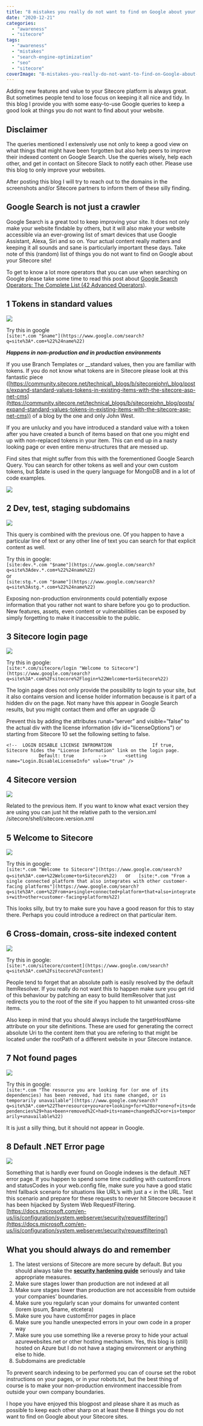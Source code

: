 ```yaml
---
title: "8 mistakes you really do not want to find on Google about your Sitecore website"
date: "2020-12-21"
categories: 
  - "awareness"
  - "sitecore"
tags: 
  - "awareness"
  - "mistakes"
  - "search-engine-optimization"
  - "seo"
  - "sitecore"
coverImage: "8-mistakes-you-really-do-not-want-to-find-on-Google-about-your-Sitecore-website-notext.png"
---
```


Adding new features and value to your Sitecore platform is always great. But sometimes people tend to lose focus on keeping it all nice and tidy. In this blog I provide you with some easy-to-use Google queries to keep a good look at things you do not want to find about your website.

## Disclaimer

The queries mentioned I extensively use not only to keep a good view on what things that might have been forgotten but also help peers to improve their indexed content on Google Search. Use the queries wisely, help each other, and get in contact on Sitecore Slack to notify each other. Please use this blog to only improve your websites.

After posting this blog I will try to reach out to the domains in the screenshots and/or Sitecore partners to inform them of these silly finding.

## Google Search is not just a crawler

Google Search is a great tool to keep improving your site. It does not only make your website findable by others, but it will also make your website accessible via an ever-growing list of smart devices that use Google Assistant, Alexa, Siri and so on. Your actual content really matters and keeping it all sounds and sane is particularly important these days. Take note of this (random) list of things you do not want to find on Google about your Sitecore site!

To get to know a lot more operators that you can use when searching on Google please take some time to read this post about [Google Search Operators: The Complete List (42 Advanced Operators](https://ahrefs.com/blog/google-advanced-search-operators/)).

## 1 Tokens in standard values

![](images/image.png)

Try this in google  
`[site:*.com "$name"](https://www.google.com/search?q=site%3A*.com+%22%24name%22)`

**_Happens in non-production and in production environments_**

If you use Branch Templates or \_\_standard values, then you are familiar with tokens. If you do not know what tokens are in Sitecore please look at this fantastic piece ([https://community.sitecore.net/technical\_blogs/b/sitecorejohn\_blog/posts/expand-standard-values-tokens-in-existing-items-with-the-sitecore-asp-net-cms](https://community.sitecore.net/technical_blogs/b/sitecorejohn_blog/posts/expand-standard-values-tokens-in-existing-items-with-the-sitecore-asp-net-cms)) of a blog by the one and only John West.

If you are unlucky and you have introduced a standard value with a token after you have created a bunch of items based on that one you might end up with non-replaced tokens in your item. This can end up in a nasty looking page or even entire menu-structures that are messed up.

Find sites that might suffer from this with the forementioned Google Search Query. You can search for other tokens as well and your own custom tokens, but $date is used in the query language for MongoDB and in a lot of code examples.

![](images/image-1.png)

## 2 Dev, test, staging subdomains

![](images/image-2.png)

This query is combined with the previous one. Of you happen to have a particular line of text or any other line of text you can search for that explicit content as well.

Try this in google:  
`[site:dev.*.com "$name"](https://www.google.com/search?q=site%3Adev.*.com+%22%24name%22)`  
or  
`[site:stg.*.com "$name"](https://www.google.com/search?q=site%3Astg.*.com+%22%24name%22)`

Exposing non-production environments could potentially expose information that you rather not want to share before you go to production. New features, assets, even content or vulnerabilities can be exposed by simply forgetting to make it inaccessible to the public.

## 3 Sitecore login page

![](images/image-3.png)

Try this in google:  
`[site:*.com/sitecore/login "Welcome to Sitecore"](https://www.google.com/search?q=site%3A*.com%2Fsitecore%2Flogin+%22Welcome+to+Sitecore%22)`

The login page does not only provide the possibility to login to your site, but it also contains version and license holder information because is it part of a hidden div on the page. Not many have this appear in Google Search results, but you might contact them and offer an upgrade 😉

Prevent this by adding the attributes runat=”server” and visible=”false” to the actual div with the license information (div id="licenseOptions") or starting from Sitecore 10 set the following setting to false.

`<!--  LOGIN DISABLE LICENSE INFROMATION  
            If true, Sitecore hides the "License Information" link on the login page.  
            Default: true  
      -->  
    <setting name="Login.DisableLicenseInfo" value="true" />`

## 4 Sitecore version

![](images/image-4.png)

Related to the previous item. If you want to know what exact version they are using you can just hit the relative path to the version.xml  
/sitecore/shell/sitecore.version.xml

## 5 Welcome to Sitecore

![](images/image-5.png)

Try this in google:  
`[site:*.com "Welcome to Sitecore"](https://www.google.com/search?q=site%3A*.com+%22Welcome+to+Sitecore%22)  
`or`  
[site:*.com "From a single connected platform that also integrates with other customer-facing platforms"](https://www.google.com/search?q=site%3A*.com+%22From+a+single+connected+platform+that+also+integrates+with+other+customer-facing+platforms%22)`

This looks silly, but try to make sure you have a good reason for this to stay there. Perhaps you could introduce a redirect on that particular item.

## 6 Cross-domain, cross-site indexed content

![](images/image-6.png)

Try this in google:  
`[site:*.com/sitecore/content](https://www.google.com/search?q=site%3A*.com%2Fsitecore%2Fcontent)`

People tend to forget that an absolute path is easily resolved by the default ItemResolver. If you really do not want this to happen make sure you get rid of this behaviour by patching an easy to build ItemResolver that just redirects you to the root of the site if you happen to hit unwanted cross-site items.

Also keep in mind that you should always include the targetHostName attribute on your site definitions. These are used for generating the correct absolute Uri to the content item that you are refering to that might be located under the rootPath of a different website in your Sitecore instance.

## 7 Not found pages

![](images/image-7.png)

Try this in google:  
`[site:*.com "The resource you are looking for (or one of its dependencies) has been removed, had its name changed, or is temporarily unavailable"](https://www.google.com/search?q=site%3A*.com+%22The+resource+you+are+looking+for+%28or+one+of+its+dependencies%29+has+been+removed%2C+had+its+name+changed%2C+or+is+temporarily+unavailable%22)`

It is just a silly thing, but it should not appear in Google.

## 8 Default .NET Error page

![](images/image-8.png)

Something that is hardly ever found on Google indexes is the default .NET error page. If you happen to spend some time cuddling with customErrors and statusCodes in your web.config file, make sure you have a good static html fallback scenario for situations like URL’s with just a < in the URL. Test this scenario and prepare for these requests to never hit Sitecore because it has been hijacked by System Web RequestFiltering. [https://docs.microsoft.com/en-us/iis/configuration/system.webserver/security/requestfiltering/](https://docs.microsoft.com/en-us/iis/configuration/system.webserver/security/requestfiltering/)

## What you should always do and remember

1. The latest versions of Sitecore are more secure by default. But you should always take the **[security hardening guide](https://doc.sitecore.com/developers/100/platform-administration-and-architecture/en/security-guide.html)** seriously and take appropriate measures.
2. Make sure stages lower than production are not indexed at all
3. Make sure stages lower than production are not accessible from outside your companies’ boundaries.
4. Make sure you regularly scan your domains for unwanted content (lorem ipsum, $name, etcetera)
5. Make sure you have customError pages in place
6. Make sure you handle unexpected errors in your own code in a proper way
7. Make sure you use something like a reverse proxy to hide your actual azurewebsites.net or other hosting mechanism. Yes, this blog is (still) hosted on Azure but I do not have a staging environment or anything else to hide.
8. Subdomains are predictable

To prevent search indexing to be performed you can of course set the robot instructions on your pages, or in your robots.txt, but the best thing of course is to make your non-production environment inaccessible from outside your own company boundaries.

I hope you have enjoyed this blogpost and please share it as much as possible to keep each other sharp on at least these 8 things you do not want to find on Google about your Sitecore sites.

